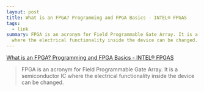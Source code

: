 ```yaml
---
layout: post
title: What is an FPGA? Programming and FPGA Basics - INTEL® FPGAS
tags:
  - link
summary: FPGA is an acronym for Field Programmable Gate Array. It is a semiconductor IC
  where the electrical functionality inside the device can be changed.
---
```


[What is an FPGA? Programming and FPGA Basics - INTEL® FPGAS](https://www.intel.com/content/www/us/en/products/programmable/fpga/new-to-fpgas/resource-center/overview.html)

<blockquote><p>
FPGA is an acronym for Field Programmable Gate Array. It is a semiconductor IC where the electrical functionality inside the device can be changed.
</p></blockquote>
